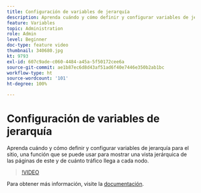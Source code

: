 ```yaml
---
title: Configuración de variables de jerarquía
description: Aprenda cuándo y cómo definir y configurar variables de jerarquía para el sitio, una función que se puede usar para mostrar una vista jerárquica de las páginas de este y de cuánto tráfico llega a cada nodo.
feature: Variables
topic: Administration
role: Admin
level: Beginner
doc-type: feature video
thumbnail: 340680.jpg
kt: 9793
exl-id: 607c9ade-c060-4484-a45a-5f50172cee6a
source-git-commit: ae1b87ec6d8d43af51ad6f40e7446e350b2ab1bc
workflow-type: ht
source-wordcount: '101'
ht-degree: 100%

---
```


# Configuración de variables de jerarquía

Aprenda cuándo y cómo definir y configurar variables de jerarquía para el sitio, una función que se puede usar para mostrar una vista jerárquica de las páginas de este y de cuánto tráfico llega a cada nodo.

>[!VIDEO](https://video.tv.adobe.com/v/340680/?quality=12&learn=on)

Para obtener más información, visite la [documentación](https://experienceleague.adobe.com/docs/analytics/implementation/vars/page-vars/hier.html?lang=es).
